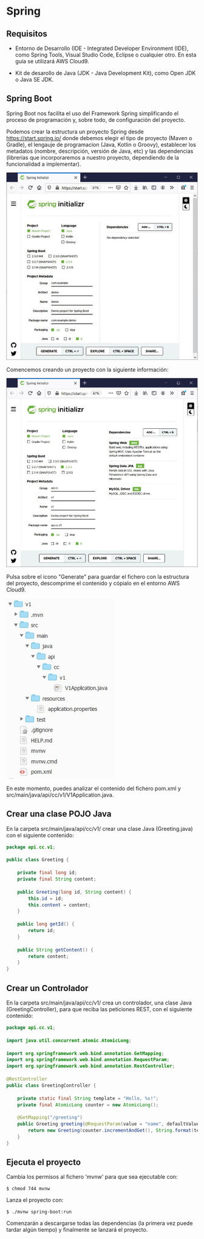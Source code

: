 # Spring

## Requisitos

- Entorno de Desarrollo (IDE - Integrated Developer Environment (IDE), como Spring Tools, Visual Studio Code, Eclipse o cualquier otro.
En esta guía se utilizará AWS Cloud9.

- Kit de desarollo de Java (JDK - Java Development Kit), como Open JDK o Java SE JDK.

## Spring Boot

Spring Boot nos facilita el uso del Framework Spring simplificando el proceso de programación y, sobre todo, de configuración del proyecto.

Podemos crear la estructura un proyecto Spring desde https://start.spring.io/ donde debemos elegir el tipo de proyecto (Maven o Gradle),
el lengauje de programacion (Java, Kotlin o Groovy), establecer los metadatos (nombre, descripción, versión de Java, etc) y las
dependencias (librerías que incorporaremos a nuestro proyecto, dependiendo de la funcionalidad a implementar).

![Fig1. Spring Boot](img/springboot.jpg)

Comencemos creando un proyecto con la siguiente información:

![Fig2. Proyecto Spring Boot](img/springbootproyect.jpg)

Pulsa sobre el icono "Generate" para guardar el fichero con la estructura del proyecto, 
descomprime el contenido y cópialo en el entorno AWS Cloud9.


![Fig3. Estructura Proyecto Spring Boot](img/springcloud9.jpg)

En este momento, puedes analizar el contenido del fichero pom.xml y src/main/java/api/cc/v1/V1Application.java.

## Crear una clase POJO Java

En la carpeta src/main/java/api/cc/v1/ crear una clase Java (Greeting.java) con el siguiente contenido:

```java
package api.cc.v1;

public class Greeting {

	private final long id;
	private final String content;

	public Greeting(long id, String content) {
		this.id = id;
		this.content = content;
	}

	public long getId() {
		return id;
	}

	public String getContent() {
		return content;
	}
}
```

## Crear un Controlador

En la carpeta src/main/java/api/cc/v1/ crea un controlador, una clase Java (GreetingController),
para que reciba las peticiones REST, con el siguiente contenido:


```java
package api.cc.v1;

import java.util.concurrent.atomic.AtomicLong;

import org.springframework.web.bind.annotation.GetMapping;
import org.springframework.web.bind.annotation.RequestParam;
import org.springframework.web.bind.annotation.RestController;

@RestController
public class GreetingController {

	private static final String template = "Hello, %s!";
	private final AtomicLong counter = new AtomicLong();

	@GetMapping("/greeting")
	public Greeting greeting(@RequestParam(value = "name", defaultValue = "World") String name) {
		return new Greeting(counter.incrementAndGet(), String.format(template, name));
	}
}
```


## Ejecuta el proyecto

Cambia los permisos al fichero 'mvnw' para que sea ejecutable con:
```
$ chmod 744 mvnw
```
Lanza el proyecto con:

```
$ ./mvnw spring-boot:run
```

Comenzarán a descargarse todas las dependencias (la primera vez puede tardar algún tiempo)
y finalmente se lanzará el proyecto.

